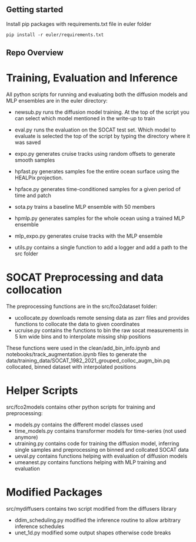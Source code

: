 ## Getting started

Install pip packages with requirements.txt file in euler folder
```
pip install -r euler/requirements.txt
```

## Repo Overview

# Training, Evaluation and Inference
All python scripts for running and evaluating both the diffusion models and MLP ensembles are in the euler directory:

- newsub.py runs the diffusion model training. At the top of the script you can select which model mentioned in the write-up to train
- eval.py runs the evaluation on the SOCAT test set. Which model to evaluate is selected the top of the script by typing the directory where it was saved
- expo.py generates cruise tracks using random offsets to generate smooth samples 
- hpfast.py generates samples foe the entire ocean surface using the HEALPix projection. 
- hpface.py generates time-conditioned samples for a given period of time and patch

- sota.py trains a baseline MLP ensemble with 50 members
- hpmlp.py generates samples for the whole ocean using a trained MLP ensemble
- mlp_expo.py generates cruise tracks with the MLP ensemble

- utils.py contains a single function to add a logger and add a path to the src folder

# SOCAT Preprocessing and data collocation
The preprocessing functions are in the src/fco2dataset folder:

- ucollocate.py downloads remote sensing data as zarr files and provides functions to collocate the data to given coordinates
- ucruise.py contains the functions to bin the raw socat measurements in 5 km wide bins and to interpolate missing ship positions

These functions were used in the clean/add_bin_info.ipynb and notebooks/track_augmentation.ipynb files to generate the 
data/training_data/SOCAT_1982_2021_grouped_colloc_augm_bin.pq collocated, binned dataset with interpolated positions

# Helper Scripts
src/fco2models contains other python scripts for training and preprocessing:

- models.py contains the different model classes used
- time_models.py contains transformer models for time-series (not used anymore)
- utraining.py contains code for training the diffusion model, inferring single samples and preprocessing on binned and collcated SOCAT data
- ueval.py contains functions helping with evaluation of diffusion models
- umeanest.py contains functions helping with MLP training and evaluation

# Modified Packages
src/mydiffusers contains two script modified from the diffusers library
- ddim_scheduling.py modified the inference routine to allow arbitrary inference schedules
- unet_1d.py modified some output shapes otherwise code breaks


